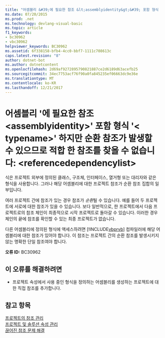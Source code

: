 ```yaml
---
title: "어셈블리 &#39;에 필요한 참조 &lt;assemblyidentity&gt;&#39; 포함 형식 &#39;&lt; typename&gt;&#39; 하지만 순환 참조가 발생할 수 있으므로 적합 한 참조를 찾을 수 없습니다: &lt;referencedependencylist&gt;"
ms.date: 07/20/2015
ms.prod: .net
ms.technology: devlang-visual-basic
ms.topic: article
f1_keywords:
- bc30962
- vbc30962
helpviewer_keywords: BC30962
ms.assetid: 6f338158-bfb4-4cc0-bbf7-1111c708613c
caps.latest.revision: "8"
author: dotnet-bot
ms.author: dotnetcontent
ms.openlocfilehash: 2d69af9272895790821887ce2d6189d63acefb25
ms.sourcegitcommit: 34ec7753acf76f90a0fa845235ef06663dc9e36e
ms.translationtype: MT
ms.contentlocale: ko-KR
ms.lasthandoff: 12/21/2017
---
```

# <a name="reference-required-to-assembly-39ltassemblyidentitygt39-containing-type-39lttypenamegt39-but-a-suitable-reference-could-not-be-found-due-to-possible-circular-references-ltreferencedependencylistgt"></a>어셈블리 &#39;에 필요한 참조 &lt;assemblyidentity&gt;&#39; 포함 형식 &#39;&lt; typename&gt;&#39; 하지만 순환 참조가 발생할 수 있으므로 적합 한 참조를 찾을 수 없습니다: &lt;referencedependencylist&gt;
식은 프로젝트 외부에 정의된 클래스, 구조체, 인터페이스, 열거형 또는 대리자와 같은 형식을 사용합니다. 그러나 해당 어셈블리에 대한 프로젝트 참조가 순환 참조 집합의 일부입니다.  
  
 여러 프로젝트 간에 참조가 있는 경우 참조가 *순환*될 수 있습니다. 예를 들어 두 프로젝트에 서로에 대한 참조가 있을 수 있습니다. 보다 일반적으로, 한 프로젝트에서 다음 프로젝트로의 참조 체인이 최종적으로 시작 프로젝트로 돌아갈 수 있습니다. 이러한 경우 체인의 끝에 참조를 확인할 수 있는 최종 프로젝트가 없습니다.  
  
 다른 어셈블리에 정의된 형식에 액세스하려면 [!INCLUDE[vbprvb](~/includes/vbprvb-md.md)] 컴파일러에 해당 어셈블리에 대한 참조가 있어야 합니다. 이 참조는 프로젝트 간의 순환 참조를 발생시키지 않는 명확한 단일 참조여야 합니다.  
  
 **오류 ID:** BC30962  
  
## <a name="to-correct-this-error"></a>이 오류를 해결하려면  
  
-   프로젝트 속성에서 사용 중인 형식을 정의하는 어셈블리를 생성하는 프로젝트에 대한 직접 참조를 추가합니다.  
  
## <a name="see-also"></a>참고 항목  
 [프로젝트의 참조 관리](/visualstudio/ide/managing-references-in-a-project)  
 [프로젝트 및 솔루션 속성 관리](/visualstudio/ide/managing-project-and-solution-properties)  
 [끊어진 참조 문제 해결](/visualstudio/ide/troubleshooting-broken-references)
